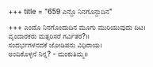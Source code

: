 +++
title = "659 ಎನ್ದೊ ನಿನಗೊನ್ದುದಿನ"

+++
ಎಂದೊ ನಿನಗೊಂದುದಿನ ಮೂಗು ಮುರಿಯುವುದು ದಿಟ।  
ವೃಂದಾರಕರು ಮತ್ಸರಿಸರೆ ಗರ್ವಿತರ?॥  
ಸಂದರ್ಭಗಳನದಕೆ ಜೋಡಿಪನು ವಿಧಿರಾಯ।  
ಅಂದಿಕೊಳ್ಳನೆ ನಿನ್ನ? - ಮಂಕುತಿಮ್ಮ॥  
